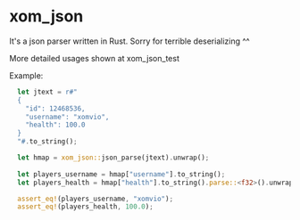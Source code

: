 # xom_json
It's a json parser written in Rust. Sorry for terrible deserializing ^^

More detailed usages shown at xom_json_test

Example:
```Rust
  let jtext = r#"
  {
    "id": 12468536,
    "username": "xomvio",
    "health": 100.0
  }
  "#.to_string();

  let hmap = xom_json::json_parse(jtext).unwrap();
  
  let players_username = hmap["username"].to_string();
  let players_health = hmap["health"].to_string().parse::<f32>().unwrap();

  assert_eq!(players_username, "xomvio");
  assert_eq!(players_health, 100.0);
```
